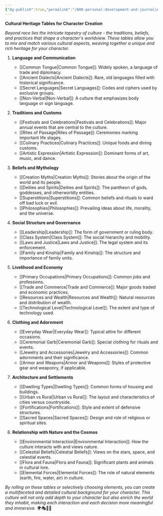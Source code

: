 ```yaml
---
{"dg-publish":true,"permalink":"/800-personal-development-and-journaling/810-hermit-gaming/games-in-development/solo-adventure-toolkit/character-creation/1-race-and-heritage/cultural-heritage/"}
---
```


**Cultural Heritage Tables for Character Creation**

*Beyond race lies the intricate tapestry of culture - the traditions, beliefs, and practices that shape a character's worldview. These tables allow you to mix and match various cultural aspects, weaving together a unique and rich heritage for your character.*

1. **Language and Communication**
   - [[Common Tongue\|Common Tongue]]: Widely spoken, a language of trade and diplomacy.
   - [[Ancient Dialects\|Ancient Dialects]]: Rare, old languages filled with historical significance.
   - [[Secret Languages\|Secret Languages]]: Codes and ciphers used by exclusive groups.
   - [[Non-Verbal\|Non-Verbal]]: A culture that emphasizes body language or sign language.

2. **Traditions and Customs**
   - [[Festivals and Celebrations\|Festivals and Celebrations]]: Major annual events that are central to the culture.
   - [[Rites of Passage\|Rites of Passage]]: Ceremonies marking important life stages.
   - [[Culinary Practices\|Culinary Practices]]: Unique foods and dining customs.
   - [[Artistic Expression\|Artistic Expression]]: Dominant forms of art, music, and dance.

3. **Beliefs and Mythology**
   - [[Creation Myths\|Creation Myths]]: Stories about the origin of the world and its people.
   - [[Deities and Spirits\|Deities and Spirits]]: The pantheon of gods, goddesses, and otherworldly entities.
   - [[Superstitions\|Superstitions]]: Common beliefs and rituals to ward off bad luck or evil.
   - [[Philosophies\|Philosophies]]: Prevailing ideas about life, morality, and the universe.

4. **Social Structure and Governance**
   - [[Leadership\|Leadership]]: The form of government or ruling body.
   - [[Class System\|Class System]]: The social hierarchy and mobility.
   - [[Laws and Justice\|Laws and Justice]]: The legal system and its enforcement.
   - [[Family and Kinship\|Family and Kinship]]: The structure and importance of family units.

5. **Livelihood and Economy**
   - [[Primary Occupations\|Primary Occupations]]: Common jobs and professions.
   - [[Trade and Commerce\|Trade and Commerce]]: Major goods traded and economic practices.
   - [[Resources and Wealth\|Resources and Wealth]]: Natural resources and distribution of wealth.
   - [[Technological Level\|Technological Level]]: The extent and type of technology used.

6. **Clothing and Adornment**
   - [[Everyday Wear\|Everyday Wear]]: Typical attire for different occasions.
   - [[Ceremonial Garb\|Ceremonial Garb]]: Special clothing for rituals and events.
   - [[Jewelry and Accessories\|Jewelry and Accessories]]: Common adornments and their significance.
   - [[Armor and Weapons\|Armor and Weapons]]: Styles of protective gear and weaponry, if applicable.

7. **Architecture and Settlements**
   - [[Dwelling Types\|Dwelling Types]]: Common forms of housing and buildings.
   - [[Urban vs Rural\|Urban vs Rural]]: The layout and characteristics of cities versus countryside.
   - [[Fortifications\|Fortifications]]: Style and extent of defensive structures.
   - [[Sacred Spaces\|Sacred Spaces]]: Design and role of religious or spiritual sites.

8. **Relationship with Nature and the Cosmos**
   - [[Environmental Interaction\|Environmental Interaction]]: How the culture interacts with and views nature.
   - [[Celestial Beliefs\|Celestial Beliefs]]: Views on the stars, space, and celestial events.
   - [[Flora and Fauna\|Flora and Fauna]]: Significant plants and animals in cultural lore.
   - [[Elemental Forces\|Elemental Forces]]: The role of natural elements (earth, fire, water, air) in culture.

*By rolling on these tables or selectively choosing elements, you can create a multifaceted and detailed cultural background for your character. This culture will not only add depth to your character but also enrich the world they inhabit, making each interaction and each decision more meaningful and immersive.* 🌍🎭🌿🌌